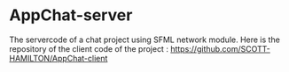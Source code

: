 # AppChat-server
The servercode of a chat project using SFML network module.
Here is the repository of the client code of the project : https://github.com/SCOTT-HAMILTON/AppChat-client
